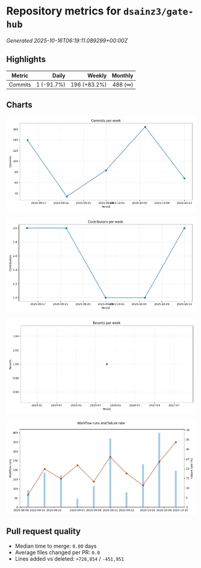 # Repository metrics for `dsainz3/gate-hub`

_Generated 2025-10-16T06:19:11.089299+00:00Z_

## Highlights

| Metric | Daily | Weekly | Monthly |
| --- | ---: | ---: | ---: |
| Commits | 1 (-91.7%) | 196 (+83.2%) | 488 (∞) |

## Charts

![Commits per week](./commits_per_week.png)

![Contributors per week](./contributors_per_week.png)

![Reverts per week](./reverts_per_week.png)

![CI health](./ci_failure_rate.png)

## Pull request quality

* Median time to merge: `0.00` days
* Average files changed per PR: `0.0`
* Lines added vs deleted: `+728,854` / `-451,951`